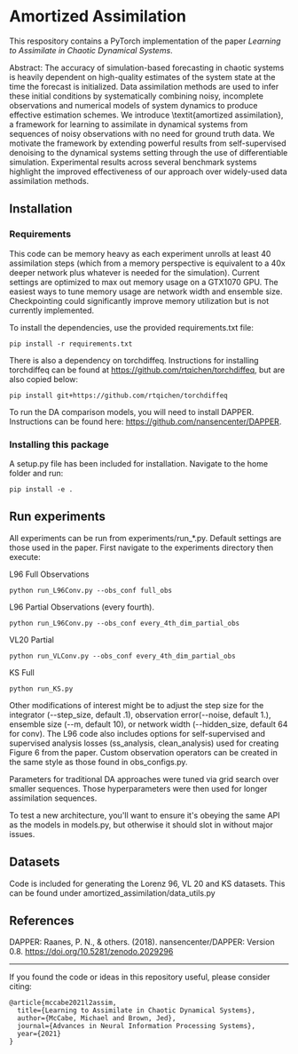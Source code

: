 # Amortized Assimilation

This respository contains a PyTorch implementation of the paper *Learning to Assimilate in Chaotic Dynamical
Systems*. 

Abstract: The accuracy of simulation-based forecasting in chaotic systems is heavily dependent on 
high-quality estimates of the system state at the time the forecast is initialized. Data assimilation 
methods are used to infer these initial conditions by systematically combining noisy, incomplete 
observations and numerical models of system dynamics to produce effective estimation schemes. We 
introduce \textit{amortized assimilation}, a framework for learning to assimilate in dynamical 
systems from sequences of noisy observations with no need for ground truth data. We motivate the 
framework by extending powerful results from self-supervised denoising to the dynamical systems 
setting through the use of differentiable simulation. Experimental results across several benchmark 
systems highlight the improved effectiveness of our approach over widely-used data assimilation 
methods.
## Installation

### Requirements

This code can be memory heavy as each experiment unrolls at least 40 assimilation steps (which from a memory 
perspective is equivalent to a 40x deeper network plus whatever is needed for the simulation). Current settings are 
optimized to max out memory usage on a GTX1070 GPU. The easiest ways to tune memory usage are network width and ensemble 
size. Checkpointing could significantly improve memory utilization but is not currently implemented.

To install the dependencies, use the provided requirements.txt file:
```
pip install -r requirements.txt 
```
There is also a dependency on torchdiffeq. Instructions for installing torchdiffeq can be found at 
https://github.com/rtqichen/torchdiffeq, but are also copied below:
```
pip install git+https://github.com/rtqichen/torchdiffeq
```
To run the DA comparison models, you will need to install DAPPER. Instructions can be found here: 
https://github.com/nansencenter/DAPPER.
### Installing this package

A setup.py file has been included for installation. Navigate to the home folder and run:

```
pip install -e . 
```

## Run experiments
All experiments can be run from experiments/run_*.py. Default settings are those used in the paper.
First navigate to the experiments directory then execute:

L96 Full Observations
```
python run_L96Conv.py --obs_conf full_obs
```
L96 Partial Observations (every fourth). 
```
python run_L96Conv.py --obs_conf every_4th_dim_partial_obs
```
VL20 Partial 
```
python run_VLConv.py --obs_conf every_4th_dim_partial_obs
```
KS Full
```
python run_KS.py 
```

Other modifications of interest might be to adjust the step size for the integrator (--step_size, default .1), 
observation error(--noise, default 1.), ensemble size (--m, default 10), or 
network width (--hidden_size, default 64 for conv). The L96 code also includes options for self-supervised 
and supervised analysis losses (ss_analysis, clean_analysis) used for creating Figure 6 from the paper. Custom observation 
operators can be created in the same style as those found in obs_configs.py. 
 
Parameters for traditional DA approaches were tuned via grid search over smaller sequences. Those hyperparameters were 
then used for longer assimilation sequences.

To test a new architecture, you'll want to ensure it's obeying the same API as the models in models.py, but otherwise
it should slot in without major issues.

## Datasets
Code is included for generating the Lorenz 96, VL 20 and KS datasets. This can be found under amortized_assimilation/data_utils.py
## References

DAPPER: Raanes, P. N., & others. (2018). nansencenter/DAPPER: Version 0.8. https://doi.org/10.5281/zenodo.2029296

---

If you found the code or ideas in this repository useful, please consider citing:
```
@article{mccabe2021l2assim,
  title={Learning to Assimilate in Chaotic Dynamical Systems},
  author={McCabe, Michael and Brown, Jed},
  journal={Advances in Neural Information Processing Systems},
  year={2021}
}
```